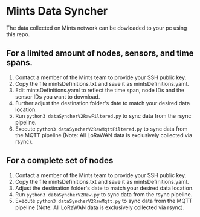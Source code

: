 # Mints Data Syncher
The data collected on Mints network can be dowloaded to your pc using this repo.

## For a limited amount of nodes, sensors, and time spans.
1. Contact a member of the Mints team to provide your SSH public key.
2. Copy the file mintsDefinitions.txt and save it as mintsDefinitions.yaml.
3. Edit mintsDefinitions.yaml to reflect the time span, node IDs and the sensor IDs you want to download.
4. Further adjust the destination folder's date to match your desired data location.
5. Run `python3 dataSyncherV2RawFiltered.py` to sync data from the rsync pipeline.
6. Execute `python3 dataSyncherV2RawMqttFiltered.py` to sync data from the MQTT pipeline (Note: All LoRaWAN data is exclusively collected via rsync).

## For a complete set of nodes
1. Contact a member of the Mints team to provide your SSH public key.
2. Copy the file mintsDefinitions.txt and save it as mintsDefinitions.yaml.
4. Adjust the destination folder's date to match your desired data location.
5. Run `python3 dataSyncherV2Raw.py` to sync data from the rsync pipeline.
6. Execute `python3 dataSyncherV2RawMqtt.py` to sync data from the MQTT pipeline (Note: All LoRaWAN data is exclusively collected via rsync).

